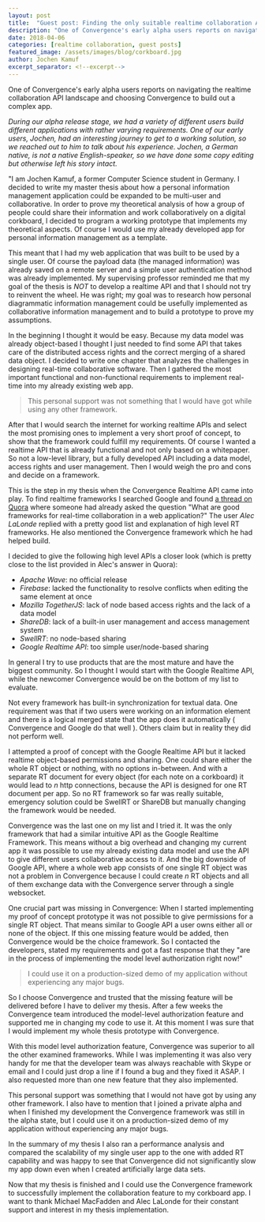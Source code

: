 ```yaml
---
layout: post
title:  "Guest post: Finding the only suitable realtime collaboration API"
description: "One of Convergence's early alpha users reports on navigating the realtime collaboration API landscape and choosing Convergence to build out a complex app."
date: 2018-04-06
categories: [realtime collaboration, guest posts]
featured_image: /assets/images/blog/corkboard.jpg
author: Jochen Kamuf
excerpt_separator: <!--excerpt-->
---
```

One of Convergence's early alpha users reports on navigating the realtime collaboration API landscape and choosing Convergence to build out a complex app.
<!--excerpt-->
_During our alpha release stage, we had a variety of different users build different applications with rather varying requirements.  One of our early users, Jochen, had an interesting journey to get to a working solution, so we reached out to him to talk about his experience.  Jochen, a German native, is not a native English-speaker, so we have done some copy editing but otherwise left his story intact._

"I am Jochen Kamuf, a former Computer Science student in Germany.  I decided to write my master thesis about how a personal information management application could be expanded to be multi-user and collaborative. In order to prove my theoretical analysis of how a group of people could share their information and work collaboratively on a digital corkboard, I decided to program a working prototype that implements my theoretical aspects. Of course I would use my already developed app for personal information management as a template.

This meant that I had my web application that was built to be used by a single user. Of course the payload data (the managed information) was already saved on a remote server and a simple user authentication method was already implemented.  My supervising professor reminded me that my goal of the thesis is _NOT_ to develop a realtime API and that I should not try to reinvent the wheel.  He was right; my goal was to research how personal diagrammatic information management could be usefully implemented as collaborative information management and to build a prototype to prove my assumptions.

In the beginning I thought it would be easy.  Because my data model was already object-based I thought I just needed to find some API that takes care of the distributed access rights and the correct merging of a shared data object. I decided to write one chapter that analyzes the challenges in designing real-time collaborative software. Then I gathered the most important functional and non-functional requirements to implement real-time into my already existing web app.

> This personal support was not something that I would have got while using any other framework.

After that I would search the internet for working realtime APIs and select the most promising ones to implement a very short proof of concept, to show that the framework could fulfill my requirements. Of course I wanted a realtime API that is already functional and not only based on a whitepaper. So not a low-level library, but a fully developed API including a data model, access rights and user management.  Then I would weigh the pro and cons and decide on a framework.

This is the step in my thesis when the Convergence Realtime API came into play. To find realtime frameworks I searched Google and found [a thread on Quora](https://www.quora.com/What-are-good-frameworks-for-real-time-collaboration-in-a-web-application) where someone had already asked the question "What are good frameworks for real-time collaboration in a web application?"  The user _Alec LaLonde_ replied with a pretty good list and explanation of high level RT frameworks. He also mentioned the Convergence framework which he had helped build.

I decided to give the following high level APIs a closer look (which is pretty close to the list provided in Alec's answer in Quora):

* *Apache Wave*:  no official release
* *Firebase*:  lacked the functionality to resolve conflicts when editing the same element at once
* *Mozilla TogetherJS*:  lack of node based access rights and the lack of a data model
* *ShareDB*:  lack of a built-in user management and access management system
* *SwellRT*:  no node-based sharing
* *Google Realtime API*:  too simple user/node-based sharing

In general I try to use products that are the most mature and have the biggest community. So I thought I would start with the Google Realtime API, while the newcomer Convergence would be on the bottom of my list to evaluate.

Not every framework has built-in synchronization for textual data. One requirement was that if two users were working on an information element and there is a logical merged state that the app does it automatically ( Convergence and Google do that well ).  Others claim but in reality they did not perform well.

I attempted a proof of concept with the Google Realtime API but it lacked realtime object-based permissions and sharing. One could share either the whole RT object or nothing, with no options in-between.  And with a separate RT document for every object (for each note on a corkboard) it would lead to _n_ http connections, because the API is designed for one RT document per app. So no RT framework so far was really suitable, emergency solution could be SwellRT or ShareDB but manually changing the framework would be needed.

Convergence was the last one on my list and I tried it. It was the only framework that had a similar intuitive API as the Google Realtime Framework. This means without a big overhead and changing my current app it was possible to use my already existing data model and use the API to give different users collaborative access to it. And the big downside of Google API, where a whole web app consists of one single RT object was not a problem in Convergence because I could create _n_ RT objects and all of them exchange data with the Convergence server through a single websocket.

One crucial part was missing in Convergence: When I started implementing my proof of concept prototype it was not possible to give permissions for a single RT object. That means similar to Google API a user owns either all or none of the object. If this one missing feature would be added, then Convergence would be the choice framework. So I contacted the developers, stated my requirements and got a fast response that they "are in the process of implementing the model level authorization right now!"

> I could use it on a production-sized demo of my application without experiencing any major bugs.

So I choose Convergence and trusted that the missing feature will be delivered before I have to deliver my thesis. After a few weeks the Convergence team introduced the model-level authorization feature and supported me in changing my code to use it.  At this moment I was sure that I would implement my whole thesis prototype with Convergence.

With this model level authorization feature, Convergence was superior to all the other examined frameworks. While I was implementing it was also very handy for me that the developer team was always reachable with Skype or email and I could just drop a line if I found a bug and they fixed it ASAP. I also requested more than one new feature that they also implemented.

This personal support was something that I would not have got by using any other framework.
I also have to mention that I joined a private alpha and when I finished my development the Convergence framework was still in the alpha state, but I could use it on a production-sized demo of my application without experiencing any major bugs.

In the summary of my thesis I also ran a performance analysis and compared the scalability of my single user app to the one with added RT capability and was happy to see that Convergence did not significantly slow my app down even when I created artificially large data sets.

Now that my thesis is finished and I could use the Convergence framework to successfully implement the collaboration feature to my corkboard app.  I want to thank Michael MacFadden and Alec LaLonde for their constant support and interest in my thesis implementation.
